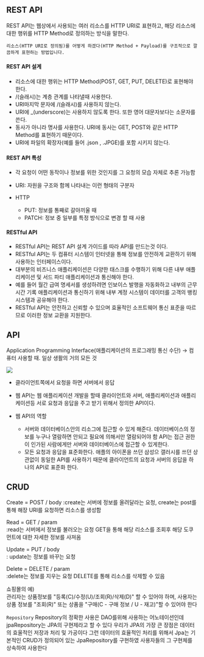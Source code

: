 ## REST API

REST API는 웹상에서 사용되는 여러 리소스를 HTTP URI로 표현하고, 해당 리소스에 대한 행위를 HTTP Method로 정의하는 방식을 말한다.

`리소스(HTTP URI로 정의됨)를 어떻게 하겠다(HTTP Method + Payload)를 구조적으로 깔끔하게 표현하는 방법입니다.`

#### REST API 설계

- 리소스에 대한 행위는 HTTP Method(POST, GET, PUT, DELETE)로 표현해야 한다.
- /(슬래시)는 계층 관계를 나타낼때 사용한다.
- URI마지막 문자에 /(슬래시)를 사용하지 않는다.
- URI에 _(underscore)는 사용하지 않도록 한다. 
또한 영어 대문자보다는 소문자를 쓴다.
- 동사가 아니라 명사를 사용한다.
URI에 동사는 GET, POST와 같은 HTTP Method를 표현하기 때문이다.
- URI에 파일의 확장자(예를 들어 .json , .JPGE)를 포함 시키지 않는다.

#### REST API 특성
- 각 요청이 어떤 동작이나 정보를 위한 것인지를 그 요청의 모습 자체로 추론 가능함

- URI: 자원을 구조와 함께 나타내는 이런 형태의 구분자

- HTTP
    - PUT: 정보를 통째로 갈아끼울 때
    - PATCH: 정보 중 일부를 특정 방식으로 변경 할 때 사용
    
#### RESTful API

- RESTful API는 REST API 설계 가이드를 따라 API를 만드는것 이다.
- RESTful API는 두 컴퓨터 시스템이 인터넷을 통해 정보를 안전하게 교환하기 위해 사용하는 인터페이스이다.
 - 대부분의 비즈니스 애플리케이션은 다양한 태스크를 수행하기 위해 다른 내부 애플리케이션 및 서드 파티 애플리케이션과 통신해야 한다. 
 - 예를 들어 월간 급여 명세서를 생성하려면 인보이스 발행을 자동화하고 내부의 근무 시간 기록 애플리케이션과 통신하기 위해 내부 계정 시스템이 데이터를 고객의 뱅킹 시스템과 공유해야 한다. 
 - RESTful API는 안전하고 신뢰할 수 있으며 효율적인 소프트웨어 통신 표준을 따르므로 이러한 정보 교환을 지원한다.



## API
Application Programming Interface(애플리케이션의 프로그래밍 통신 수단)
-> 컴퓨터 사용할 때. 일상 생활의 거의 모든 것

![](https://velog.velcdn.com/images%2Ftaeha7b%2Fpost%2F60b3813e-6a51-4598-a412-62e4267a7e00%2F%EC%9A%94%EC%B2%AD%EA%B3%BC%20%EC%9D%91%EB%8B%B5.png)

- 클라이언트쪽에서 요청을 하면 서버에서 응답
- 웹 API는 웹 애플리케이션 개발을 할때 클라이언트와 서버, 애플리케이션과 애플리케이션등 서로 요청과 응답을 주고 받기 위해서 정의한 API이다.

- 웹 API의 역할
    - 서버와 데이터베이스안의 리소그에 접근할 수 있게 해준다.
    데이터베이스의 정보를 누구나 열람하면 안되고 필요에 의해서만 열람되어야 함
    API는 접근 권한이 인가된 사람에게만 서버와 데이터베이스에 접근할 수 있게한다.
    - 모든 요청과 응답을 표준화한다.
    애플의 아이폰을 쓰던 삼성으 갤러시를 쓰던 상관없이 동일한 API를 사용하기 때문에 클라이언트의 요청과 서버의 응답을 하나의 API로 표준화 한다.

## CRUD

Create = POST / body
:create는 서버에 정보를 올려달라는 요청, create는 post를 통해 해장 URI를 요청하면 리소스를 생성함

Read = GET / param<br>
:read는 서버에서 정보를 불러오는 요청
GET을 통해 해당 리소스를 조회후 해당 도쿠먼트에 대한 자세한 정보를 사져옴

Update = PUT / body<br>
: update는 정보를 바꾸는 요청

Delete = DELETE / param <br>
:delete는 정보를 지우는 요청
DELETE를 통해 리소스를 삭제할 수 있음

쇼핑몰의 예) <br>
관리자는 상품정보를 "등록(C)/수정(U)/조회(R)/삭제(D)" 할 수 있어야 하며,
 사용자는 상품 정보를 "조회(R)" 또는 상품을 "구매(C - 구매 정보 / U - 재고)"할 수 있어야 한다


`Repository`
Repository의 정확한 사용은 DAO를위해 사용하는 어노테이션인데 jpaRepository는 JPA의 구현제라고 할 수 있다
우리가 JPA의 가장 큰 장점은 데이터의 효울적인 저장과 처리 및 가공이다
그런 데이터의 효율적인 처리를 위해서 Jpa는 기본적인 CRUD가 정의되어 있는 JpaRepository를 구현하였 사용자들의 그 구현체를 상속하여 사용한다